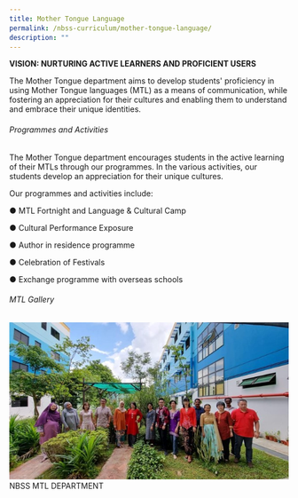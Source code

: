 ```yaml
---
title: Mother Tongue Language
permalink: /nbss-curriculum/mother-tongue-language/
description: ""
---
```

<p><strong>VISION: NURTURING ACTIVE LEARNERS AND PROFICIENT USERS</strong></p>
The Mother Tongue department aims to develop students' proficiency in using Mother Tongue languages (MTL) as a means of communication, while fostering an appreciation for their cultures and enabling them to understand and embrace their unique identities.

###### Programmes and Activities
The Mother Tongue department encourages students in the active learning of their MTLs through our programmes. In the various activities, our students develop an appreciation for their unique cultures.

Our programmes and activities include:

●	MTL Fortnight and Language &amp; Cultural Camp

●	Cultural Performance Exposure 

●	Author in residence programme

●	Celebration of Festivals

●	Exchange programme with overseas schools

###### MTL Gallery
![](/images/Cl/picture1.jpg)
NBSS MTL DEPARTMENT






